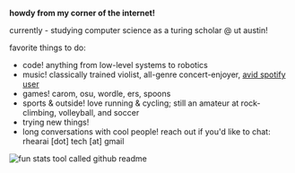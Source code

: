 **howdy from my corner of the internet!**

currently - studying computer science as a turing scholar @ ut austin!

favorite things to do:
- code! anything from low-level systems to robotics
- music! classically trained violist, all-genre concert-enjoyer, [avid spotify user](https://open.spotify.com/user/1hiprbqaie8knj690gib32k8t)
- games! carom, osu, wordle, ers, spoons
- sports & outside! love running & cycling; still an amateur at rock-climbing, volleyball, and soccer
- trying new things! 
- long conversations with cool people! reach out if you'd like to chat: rhearai \[dot\] tech \[at\] gmail

![fun stats tool called github readme](https://github-readme-stats-one-eta-61.vercel.app/api/top-langs?username=rheiformes&langs_count=8&layout=compact&&bg_color=ffffff&title_color=000000&text_color=000000&font=courier&hide=Jupyter%20Notebook)

